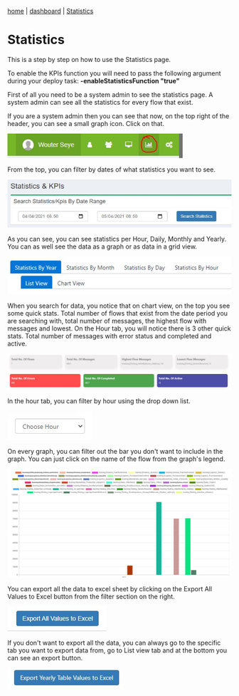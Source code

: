 [home](../README.md) | [dashboard](dashboard.md) | [Statistics](stats.md)

# Statistics

This is a step by step on how to use the Statistics page.

To enable the KPIs function you will need to pass the following argument during your deploy task: **-enableStatisticsFunction "true"**

First of all you need to be a system admin to see the statistics page. A system admin can see all the statistics for every flow that exist.

If you are a system admin then you can see that now, on the top right of the header, you can see a small graph icon. Click on that.

![stats](../images/dashboard/stats1.JPG)

From the top, you can filter by dates of what statistics you want to see.

![stats](../images/dashboard/stats2.JPG)

As you can see, you can see statistics per Hour, Daily, Monthly and Yearly. You can as well see the data as a graph or as data in a grid view.

![stats](../images/dashboard/stats3.JPG)

When you search for data, you notice that on chart view, on the top you see some quick stats. Total number of flows that exist from the date period you are searching with, total number of messages, the highest flow with messages and lowest. On the Hour tab, you will notice there is 3 other quick stats. Total number of messages with error status and completed and active.

![stats](../images/dashboard/stats4.JPG)

In the hour tab, you can filter by hour using the drop down list.

![stats](../images/dashboard/stats5.JPG)

On every graph, you can filter out the bar you don't want to include in the graph. You can just click on the name of the flow from the graph's legend.

![stats](../images/dashboard/stats6.JPG)

You can export all the data to excel sheet by clicking on the Export All Values to Excel button from the filter section on the right.

![stats](../images/dashboard/stats7.JPG)

If you don't want to export all the data, you can always go to the specific tab you want to export data from, go to List view tab and at the bottom you can see an export button.

![stats](../images/dashboard/stats8.JPG)
